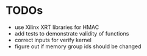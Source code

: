 
# TODOs

- use Xilinx XRT libraries for HMAC
- add tests to demonstrate validity of functions
- correct inputs for verify kernel
- figure out if memory group ids should be changed

